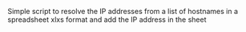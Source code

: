 Simple script to resolve the IP addresses from a list of hostnames in a spreadsheet xlxs format and add the IP address in the sheet
